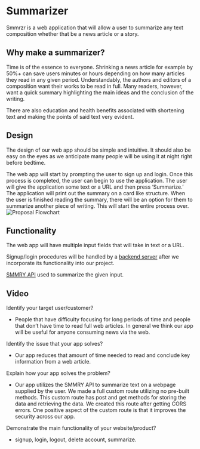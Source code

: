 # Summarizer

Smmrzr is a web application that will allow a user to summarize any text composition whether that be a news article or a story.

## Why make a summarizer?
Time is of the essence to everyone. Shrinking a news article for example by 50%+ can save users minutes or hours depending on how many articles they read in any given period. Understandably, the authors and editors of a composition want their works to be read in full. Many readers, however, want a quick summary highlighting the main ideas and the conclusion of the writing.

There are also education and health benefits associated with shortening text and making the points of said text very evident.

## Design
The design of our web app should be simple and intuitive. It should also be easy on the eyes as we anticipate many people will be using it at night right before bedtime. 

The web app will start by prompting the user to sign up and login. Once this process is completed, the user can begin to use the application. The user will give the application some text or a URL and then press ‘Summarize.’ The application will print out the summary on a card like structure. When the user is finished reading the summary, there will be an option for them to summarize another piece of writing. This will start the entire process over. 
![Proposal Flowchart](https://code2flow.com/vQxmbN.png)

## Functionality
The web app will have multiple input fields that will take in text or a URL. 

Signup/login procedures will be handled by a [backend server](https://github.com/cgburgess/comp426-backend) after we incorporate its functionality into our project. 

[SMMRY API](https://smmry.com/api) used to summarize the given input.


## Video
Identify your target user/customer?
- People that have difficulty focusing for long periods of time and people that don’t have time to read full web articles. In general we think our app will be useful for anyone consuming news via the web.

Identify the issue that your app solves? 
- Our app reduces that amount of time needed to read and conclude key information from a web article.

Explain how your app solves the problem?
- Our app utilizes the SMMRY API to summarize text on a webpage supplied by the user. We made a full custom route utilizing no pre-built methods. This custom route has post and get methods for storing the data and retrieving the data. We created this route after getting CORS errors. One positive aspect of the custom route is that it improves the security across our app. 

Demonstrate the main functionality of your website/product?
- signup, login, logout, delete account, summarize.